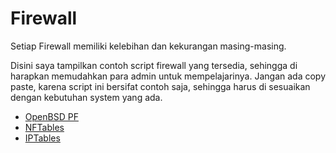 # Firewall



Setiap Firewall memiliki kelebihan dan kekurangan masing-masing.

Disini saya tampilkan contoh script firewall yang tersedia, sehingga di harapkan memudahkan para admin untuk mempelajarinya.
Jangan ada copy paste, karena script ini bersifat contoh saja, sehingga harus di sesuaikan dengan kebutuhan system yang ada.

- [OpenBSD PF](https://github.com/muntaza/Firewall/tree/master/pf)
- [NFTables](https://github.com/muntaza/Firewall/tree/master/nftables)
- [IPTables](https://github.com/muntaza/Firewall/tree/master/iptables)
